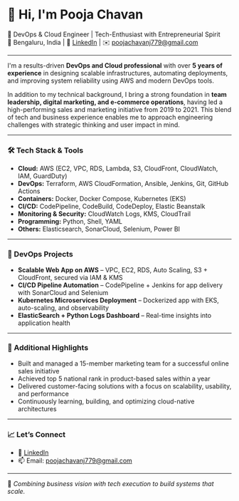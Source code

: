 # 👋 Hi, I'm Pooja Chavan

🚀 DevOps & Cloud Engineer | Tech-Enthusiast with Entrepreneurial Spirit  
📍 Bengaluru, India | 💼 [LinkedIn](https://www.linkedin.com/in/pooja-chavan-299b16257/) | ✉️ poojachavanj779@gmail.com

---

I'm a results-driven **DevOps and Cloud professional** with over **5 years of experience** in designing scalable infrastructures, automating deployments, and improving system reliability using AWS and modern DevOps tools.

In addition to my technical background, I bring a strong foundation in **team leadership, digital marketing, and e-commerce operations**, having led a high-performing sales and marketing initiative from 2019 to 2021. This blend of tech and business experience enables me to approach engineering challenges with strategic thinking and user impact in mind.

---

### 🛠️ Tech Stack & Tools

- **Cloud:** AWS (EC2, VPC, RDS, Lambda, S3, CloudFront, CloudWatch, IAM, GuardDuty)
- **DevOps:** Terraform, AWS CloudFormation, Ansible, Jenkins, Git, GitHub Actions
- **Containers:** Docker, Docker Compose, Kubernetes (EKS)
- **CI/CD:** CodePipeline, CodeBuild, CodeDeploy, Elastic Beanstalk
- **Monitoring & Security:** CloudWatch Logs, KMS, CloudTrail
- **Programming:** Python, Shell, YAML
- **Others:** Elasticsearch, SonarCloud, Selenium, Power BI

---

### 🚀 DevOps Projects

- **Scalable Web App on AWS** – VPC, EC2, RDS, Auto Scaling, S3 + CloudFront, secured via IAM & KMS  
- **CI/CD Pipeline Automation** – CodePipeline + Jenkins for app delivery with SonarCloud and Selenium  
- **Kubernetes Microservices Deployment** – Dockerized app with EKS, auto-scaling, and observability  
- **ElasticSearch + Python Logs Dashboard** – Real-time insights into application health

---

### 🌟 Additional Highlights

- Built and managed a 15-member marketing team for a successful online sales initiative  
- Achieved top 5 national rank in product-based sales within a year  
- Delivered customer-facing solutions with a focus on scalability, usability, and performance  
- Continuously learning, building, and optimizing cloud-native architectures

---

### 📈 Let’s Connect

- 🔗 [LinkedIn](https://www.linkedin.com/in/pooja-chavan-299b16257/)
- 📫 Email: poojachavanj779@gmail.com

---

🌟 *Combining business vision with tech execution to build systems that scale.*
